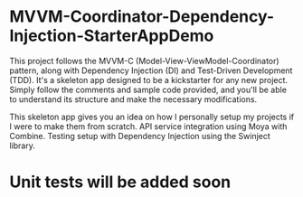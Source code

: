 # MVVM-Coordinator-Dependency-Injection-StarterAppDemo

This project follows the MVVM-C (Model-View-ViewModel-Coordinator) pattern, along with Dependency Injection (DI) and Test-Driven Development (TDD).
It's a skeleton app designed to be a kickstarter for any new project. Simply follow the comments and sample code provided, and you'll be able to understand its structure and make the necessary modifications.

This skeleton app gives you an idea on how I personally setup my projects if I were to make them from scratch.
API service integration using Moya with Combine.
Testing setup with Dependency Injection using the Swinject library.

# Unit tests will be added soon
